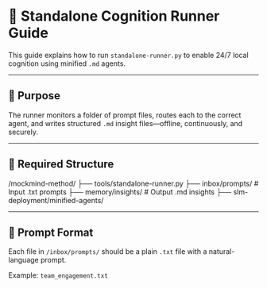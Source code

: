 # 🧠 Standalone Cognition Runner Guide

This guide explains how to run `standalone-runner.py` to enable 24/7 local cognition using minified `.md` agents.

---

## 🧭 Purpose

The runner monitors a folder of prompt files, routes each to the correct agent, and writes structured `.md` insight files—offline, continuously, and securely.

---

## 📁 Required Structure

/mockmind-method/ 
├── tools/standalone-runner.py 
├── inbox/prompts/ 	# Input .txt prompts 
├── memory/insights/ # Output .md insights 
├── slm-deployment/minified-agents/




---

## 📝 Prompt Format

Each file in `/inbox/prompts/` should be a plain `.txt` file with a natural-language prompt.

Example: `team_engagement.txt`

